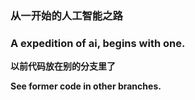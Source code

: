 ### 从一开始的人工智能之路

### A expedition of ai, begins with one.

**以前代码放在别的分支里了**

**See former code in other branches.**